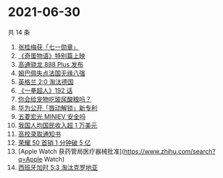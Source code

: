 # 2021-06-30

共 14 条

<!-- BEGIN -->
<!-- 最后更新时间 Wed Jun 30 2021 17:05:45 GMT+0800 (China Standard Time) -->

1. [张桂梅获「七一勋章」](https://www.zhihu.com/search?q=张桂梅)
2. [《奇蛋物语》特别篇上映](https://www.zhihu.com/search?q=奇蛋物语)
3. [高通骁龙 888 Plus 发布](https://www.zhihu.com/search?q=骁龙888plus)
4. [姆巴佩失点法国无缘八强](https://www.zhihu.com/search?q=法国队)
5. [英格兰 2:0 淘汰德国](https://www.zhihu.com/search?q=英格兰队)
6. [《一拳超人》192 话](https://www.zhihu.com/search?q=一拳超人)
7. [你会给宠物吃玻尿酸粮吗？](https://www.zhihu.com/search?q=玻尿酸宠物粮)
8. [华为公开「唇动解锁」新专利](https://www.zhihu.com/search?q=唇动解锁)
9. [五菱宏光 MINIEV 安全吗](https://www.zhihu.com/search?q=MINIEV)
10. [我国人均国民收入超 1 万美元](https://www.zhihu.com/search?q=人均国民收入)
11. [高校录取通知书](https://www.zhihu.com/search?q=高校录取通知书)
12. [荣耀 50 首销 1 分钟破 5 亿](https://www.zhihu.com/search?q=荣耀50)
13. [Apple Watch 获药管局医疗器械批准](https://www.zhihu.com/search?q=Apple Watch)
14. [西班牙加时 5:3 淘汰克罗地亚](https://www.zhihu.com/search?q=西班牙队)

<!-- END -->
